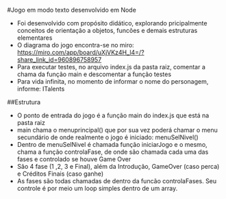 #Jogo em modo texto desenvolvido em Node
- Foi desenvolvido com propósito didático, explorando pricipalmente conceitos de orientação a objetos, funcões e demais estruturas elementares
- O diagrama do jogo encontra-se no miro: https://miro.com/app/board/uXjVKz4H_l4=/?share_link_id=960896758957
- Para executar testes, no arquivo index.js da pasta raiz, comentar a chama da função main e descomentar a função testes
- Para vida infinita, no momento de informar o nome do personagem, informe: ITalents

##Estrutura
- O ponto de entrada do jogo é a função main do index.js que está na pasta raiz
- main chama o menuprincipal() que por sua vez poderá chamar o menu secundário de onde realmente o jogo é iniciado: menuSelNivel()
- Dentro de menuSelNivel é chamada função iniciarJogo e o mesmo, chama a função controlaFase, de onde são chamada cada uma das fases e controlado se houve Game Over
- São 4 fase (1 ,2, 3 e Final), além da Introdução, GameOver (caso perca) e Créditos Finais (caso ganhe)
- As fases são todas chamadas de dentro da funcão controlaFases. Seu controle é por meio um loop simples dentro de um array.

  
